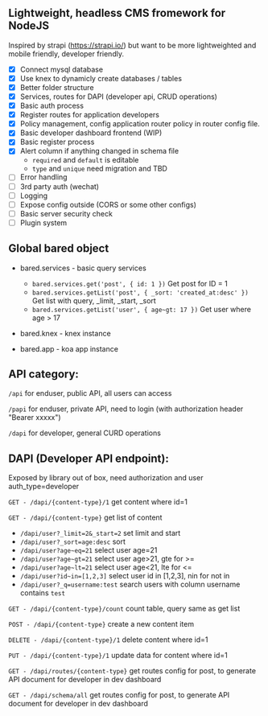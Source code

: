 ## Lightweight, headless CMS fromework for NodeJS

Inspired by strapi (https://strapi.io/) but want to be more lightweighted and mobile friendly, developer friendly.

- [x] Connect mysql database
- [x] Use knex to dynamicly create databases / tables
- [x] Better folder structure
- [x] Services, routes for DAPI (developer api, CRUD operations)
- [x] Basic auth process
- [x] Register routes for application developers
- [x] Policy management, config application router policy in router config file.
- [x] Basic developer dashboard frontend (WIP)
- [x] Basic register process
- [x] Alert column if anything changed in schema file
  * `required` and `default` is editable
  * `type` and `unique` need migration and TBD
- [ ] Error handling
- [ ] 3rd party auth (wechat)
- [ ] Logging
- [ ] Expose config outside (CORS or some other configs)
- [ ] Basic server security check
- [ ] Plugin system

## Global bared object

* bared.services - basic query services
  * `bared.services.get('post', { id: 1 })` Get post for ID = 1
  * `bared.services.getList('post', { _sort: 'created_at:desc' })` Get list with query, _limit, _start, _sort
  * `bared.services.getList('user', { age~gt: 17 })` Get user where age > 17

* bared.knex - knex instance
* bared.app - koa app instance

## API category:

`/api` for enduser, public API, all users can access

`/papi` for enduser, private API, need to login (with authorization header "Bearer xxxxx")

`/dapi` for developer, general CURD operations

## DAPI (Developer API endpoint):

Exposed by library out of box, need authorization and user auth_type=developer

`GET - /dapi/{content-type}/1` get content where id=1

`GET - /dapi/{content-type}` get list of content
  * `/dapi/user?_limit=2&_start=2` set limit and start
  * `/dapi/user?_sort=age:desc` sort
  * `/dapi/user?age~eq=21` select user age=21
  * `/dapi/user?age~gt=21` select user age>21, gte for >=
  * `/dapi/user?age~lt=21` select user age<21, lte for <=
  * `/dapi/user?id~in=[1,2,3]` select user id in [1,2,3], nin for not in
  * `/dapi/user?_q=username:test` search users with column username contains `test`

`GET - /dapi/{content-type}/count` count table, query same as get list

`POST - /dapi/{content-type}` create a new content item

`DELETE - /dapi/{content-type}/1` delete content where id=1

`PUT - /dapi/{content-type}/1` update data for content where id=1

`GET - /dapi/routes/{content-type}` get routes config for post, to generate API document for developer in dev dashboard

`GET - /dapi/schema/all` get routes config for post, to generate API document for developer in dev dashboard
